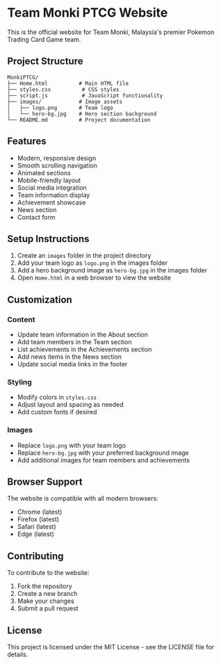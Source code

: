 # Team Monki PTCG Website

This is the official website for Team Monki, Malaysia's premier Pokemon Trading Card Game team.



## Project Structure

```
MonkiPTCG/
├── Home.html          # Main HTML file
├── styles.css          # CSS styles
├── script.js           # JavaScript functionality
├── images/            # Image assets
│   ├── logo.png       # Team logo
│   └── hero-bg.jpg    # Hero section background
└── README.md          # Project documentation
```

## Features

- Modern, responsive design
- Smooth scrolling navigation
- Animated sections
- Mobile-friendly layout
- Social media integration
- Team information display
- Achievement showcase
- News section
- Contact form

## Setup Instructions

1. Create an `images` folder in the project directory
2. Add your team logo as `logo.png` in the images folder
3. Add a hero background image as `hero-bg.jpg` in the images folder
4. Open `Home.html` in a web browser to view the website

## Customization

### Content
- Update team information in the About section
- Add team members in the Team section
- List achievements in the Achievements section
- Add news items in the News section
- Update social media links in the footer

### Styling
- Modify colors in `styles.css`
- Adjust layout and spacing as needed
- Add custom fonts if desired

### Images
- Replace `logo.png` with your team logo
- Replace `hero-bg.jpg` with your preferred background image
- Add additional images for team members and achievements

## Browser Support

The website is compatible with all modern browsers:
- Chrome (latest)
- Firefox (latest)
- Safari (latest)
- Edge (latest)

## Contributing

To contribute to the website:
1. Fork the repository
2. Create a new branch
3. Make your changes
4. Submit a pull request

## License

This project is licensed under the MIT License - see the LICENSE file for details. 
